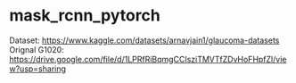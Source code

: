 # mask_rcnn_pytorch

Dataset: https://www.kaggle.com/datasets/arnavjain1/glaucoma-datasets
Orignal G1020: https://drive.google.com/file/d/1LPRfRiBqmgCCIsziTMVTfZDvHoFHpfZl/view?usp=sharing
